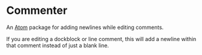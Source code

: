 # Commenter

An [Atom](http://atom.io) package for adding newlines while editing comments.

If you are editing a dockblock or line comment, this will add a newline within that comment instead of just a blank line.
